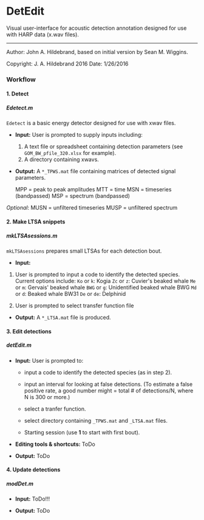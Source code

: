 # DetEdit

Visual user-interface for acoustic detection annotation designed for use with HARP data (x.wav files).

----------
Author: John A. Hildebrand, based on initial version by Sean M. Wiggins.

Copyright: J. A. Hildebrand 2016
Date: 1/26/2016


### Workflow

#### 1. Detect

##### Edetect.m
  `Edetect` is a basic energy detector designed for use with xwav files.

  - **Input:**
    User is prompted to supply inputs including:
     1. A text file or spreadsheet containing detection parameters (see `GOM_BW_pfile_320.xlsx` for example).
     2. A directory containing xwavs.

  - **Output:**
   A `*_TPWS.mat` file containing matrices of detected signal parameters.

     MPP = peak to peak amplitudes
     MTT = time
     MSN = timeseries (bandpassed)
     MSP = spectrum (bandpassed)

  *Optional*:
     MUSN = unfiltered timeseries
     MUSP = unfiltered spectrum

#### 2. Make LTSA snippets

##### mkLTSAsessions.m
  `mkLTSAsessions` prepares small LTSAs for each detection bout.

  - **Input:**
   1. User is prompted to input a code to identify the detected species.
     Current options include:
     `Ko` or `k`: Kogia
     `Zc` or `z`: Cuvier's beaked whale
     `Me` or `m`: Gervais' beaked whale
     `BWG` or `g`: Unidentified beaked whale BWG
     `Md` or `d`: Beaked whale BW31
     `De` or `de`: Delphinid

   2. User is prompted to select transfer function file

  - **Output:**
   A `*_LTSA.mat` file is produced.

#### 3. Edit detections

##### detEdit.m

   - **Input:**
   User is prompted to:
     * input a code to identify the detected species (as in step 2).
     * input an interval for looking at false detections.
     (To estimate a false positive rate, a good number might = total # of detections/N, where N is 300 or more.)

     * select a tranfer function.
     * select directory containing `_TPWS.mat` and `_LTSA.mat` files.
     * Starting session (use **1** to start with first bout).

   - **Editing tools & shortcuts:**
  ToDo

   - **Output:**
  ToDo

#### 4. Update detections

##### modDet.m

   - **Input:**
  ToDo!!!

   - **Output:**
  ToDo
